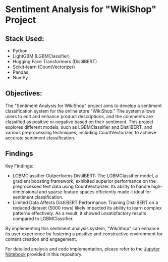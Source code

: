 # Sentiment Analysis for "WikiShop" Project

## Stack Used:

- Python
- LightGBM (LGBMClassifier)
- Hugging Face Transformers (DistilBERT)
- Scikit-learn (CountVectorizer)
- Pandas 
- NumPy 


## Objectives:

The "Sentiment Analysis for WikiShop" project aims to develop a sentiment classification system for the online store "WikiShop." The system allows users to edit and enhance product descriptions, and the comments are classified as positive or negative based on their sentiment. This project explores different models, such as LGBMClassifier and DistilBERT, and various preprocessing techniques, including CountVectorizer, to achieve accurate sentiment classification.

## Findings

Key Findings:

- LGBMClassifier Outperforms DistilBERT:
The LGBMClassifier model, a gradient boosting framework, exhibited superior performance on the preprocessed text data using CountVectorizer. Its ability to handle high-dimensional and sparse feature spaces efficiently made it ideal for sentiment classification.
- Limited Data Affects DistilBERT Performance:
Training DistilBERT on a reduced dataset (5000 rows) likely impacted its ability to learn complex patterns effectively. As a result, it showed unsatisfactory results compared to LGBMClassifier.
 
By implementing this sentiment analysis system, "WikiShop" can enhance its user experience by fostering a positive and constructive environment for content creation and engagement.

For detailed analysis and code implementation, please refer to the [Jupyter Notebook](https://github.com/Shurgalivan/Portfolio/blob/main/Toxic_comments_detection/toxic_comments_detection.ipynb) provided in this repository.
